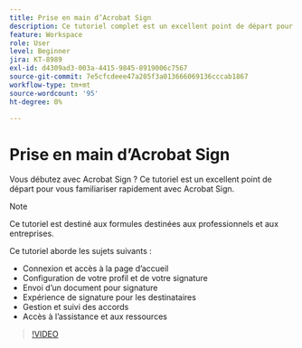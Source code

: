 ```yaml
---
title: Prise en main d’Acrobat Sign
description: Ce tutoriel complet est un excellent point de départ pour les nouveaux expéditeurs dans Adobe Sign
feature: Workspace
role: User
level: Beginner
jira: KT-8989
exl-id: d4309ad3-003a-4415-9845-8919006c7567
source-git-commit: 7e5cfcdeee47a205f3a013666069136cccab1867
workflow-type: tm+mt
source-wordcount: '95'
ht-degree: 0%

---
```


# Prise en main d’Acrobat Sign

Vous débutez avec Acrobat Sign ? Ce tutoriel est un excellent point de départ pour vous familiariser rapidement avec Acrobat Sign.

>[!NOTE]
>
>Ce tutoriel est destiné aux formules destinées aux professionnels et aux entreprises.

Ce tutoriel aborde les sujets suivants :

* Connexion et accès à la page d’accueil
* Configuration de votre profil et de votre signature
* Envoi d’un document pour signature
* Expérience de signature pour les destinataires
* Gestion et suivi des accords
* Accès à l’assistance et aux ressources

>[!VIDEO](https://video.tv.adobe.com/v/3454385?quality=12&learn=on&hidetitle=true&captions=fre_fr)
